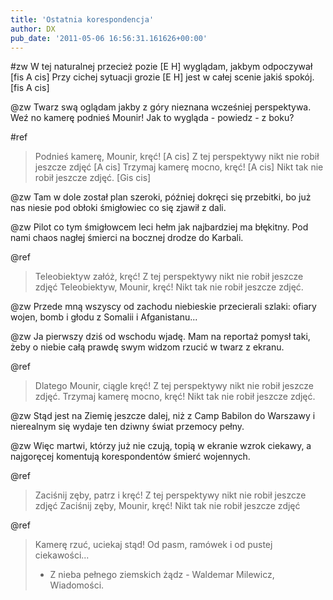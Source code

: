 ```yaml
---
title: 'Ostatnia korespondencja'
author: DX
pub_date: '2011-05-06 16:56:31.161626+00:00'
---
```


#zw
W tej naturalnej przecież pozie [E H]
wyglądam, jakbym odpoczywał [fis A cis] 
Przy cichej sytuacji grozie [E H]
jest w całej scenie jakiś spokój. [fis A cis]

@zw
Twarz swą oglądam jakby z góry
nieznana wcześniej perspektywa.
Weź no kamerę podnieś Mounir!
Jak to wygląda - powiedz - z boku?

#ref
>Podnieś kamerę, Mounir, kręć! [A cis]
>Z tej perspektywy nikt nie robił jeszcze zdjęć [A cis]
>Trzymaj kamerę mocno, kręć! [A cis]
>Nikt tak nie robił jeszcze zdjęć. [Gis cis]

@zw
Tam w dole został plan szeroki,
później dokręci się przebitki,
bo już nas niesie pod obłoki
śmigłowiec co się zjawił z dali.

@zw
Pilot co tym śmigłowcem leci
hełm jak najbardziej ma błękitny.
Pod nami chaos nagłej śmierci
na bocznej drodze do Karbali.

@ref
>Teleobiektyw załóż, kręć!
>Z tej perspektywy nikt nie robił jeszcze zdjęć
>Teleobiektyw, Mounir, kręć!
>Nikt tak nie robił jeszcze zdjęć.

@zw
Przede mną wszyscy od zachodu
niebieskie przecierali szlaki:
ofiary wojen, bomb i głodu
z Somalii i Afganistanu...

@zw
Ja pierwszy dziś od wschodu wjadę.
Mam na reportaż pomysł taki,
żeby o niebie całą prawdę
swym widzom rzucić w twarz z ekranu.

@ref
>Dlatego Mounir, ciągle kręć!
>Z tej perspektywy nikt nie robił jeszcze zdjęć.
>Trzymaj kamerę mocno, kręć!
>Nikt tak nie robił jeszcze zdjęć.

@zw
Stąd jest na Ziemię jeszcze dalej,
niż z Camp Babilon do Warszawy
i nierealnym się wydaje
ten dziwny świat przemocy pełny.

@zw
Więc martwi, którzy już nie czują, 
topią w ekranie wzrok ciekawy,
a najgoręcej komentują
korespondentów śmierć wojennych.

@ref
>Zaciśnij zęby, patrz i kręć!
>Z tej perspektywy nikt nie robił jeszcze zdjęć
>Zaciśnij zęby, Mounir, kręć!
>Nikt tak nie robił jeszcze zdjęć

@ref
>Kamerę rzuć, uciekaj stąd!
>Od pasm, ramówek i od pustej ciekawości...
>- Z nieba pełnego ziemskich żądz -
>Waldemar Milewicz, Wiadomości.